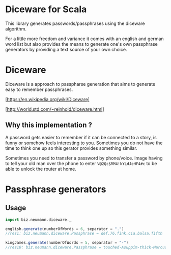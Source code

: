 # Diceware for Scala
This library generates passwords/passphrases using the diceware algorithm.

For a little more freedom and variance it comes with an english and german word list but also provides the means to generate one's own passphrase generators by providing a text source of your own choice.

# Diceware
Diceware is a approach to passpharse generation that aims to generate easy to remember passphrases.

[https://en.wikipedia.org/wiki/Diceware]

[http://world.std.com/~reinhold/diceware.html]

## Why this implementation ?
A password gets easier to remember if it can be connected to a story, is funny or somehow feels interesting to you.
Sometimes you do not have the time to think one up so this gerator provides something similar.

Sometimes you need to transfer a password by phone/voice. Image having to tell your old man over the phone to enter `V@2Qc$RM4!kYLdJeHF4#c` to be able to unlock the router at home.

# Passphrase generators
## Usage
```scala
import biz.neumann.diceware._

english.generate(numberOfWords = 6, separator = ".")
//res1: biz.neumann.diceware.Passphrase = def.76.fink.cia.balsa.fifth

kingJames.generate(numberOfWords = 5, separator = "-")
//res10: biz.neumann.diceware.Passphrase = touched-Asuppim-thick-Marcus-evangelist

```